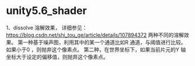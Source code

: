 # unity5.6_shader
1、dissolve  溶解效果， 详细参见：https://blog.csdn.net/shi_tou_ge/article/details/107894372
    两种不同的溶解效果。
    第一种基于噪声图，利用其中的某一个通道比如R 通道，与阈值进行比较。如果小于0 ，则抛弃这个像素点。
    第二种，在世界坐标下，如果当前片元的Y 轴坐标大于设定的偏移值，则抛弃这个像素点。
